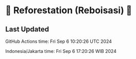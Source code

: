 
# 🌳 Reforestation (Reboisasi) 🌲

## Last Updated

GitHub Actions time: Fri Sep  6 10:20:26 UTC 2024

Indonesia/Jakarta time: Fri Sep  6 17:20:26 WIB 2024
